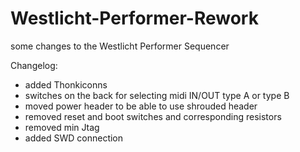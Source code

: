 # Westlicht-Performer-Rework
some changes to the Westlicht Performer Sequencer

Changelog:

- added Thonkiconns
- switches on the back for selecting midi IN/OUT type A or type B
- moved power header to be able to use shrouded header
- removed reset and boot switches and corresponding resistors
- removed min Jtag
- added SWD connection
